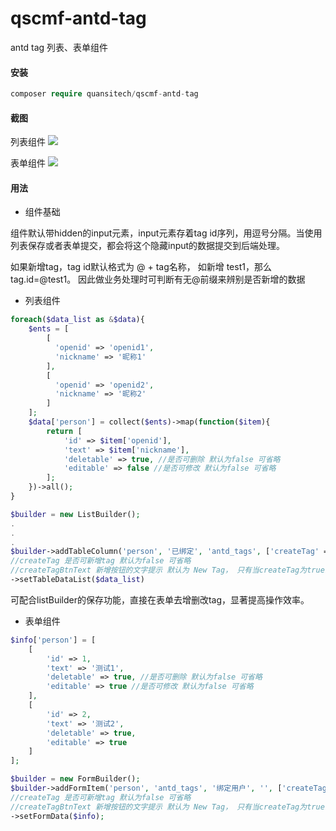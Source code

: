 # qscmf-antd-tag
antd tag 列表、表单组件

#### 安装

```php
composer require quansitech/qscmf-antd-tag
```

#### 截图
列表组件
<img src="https://user-images.githubusercontent.com/1665649/81764741-d4c04680-9504-11ea-8e79-96bc8c99db8f.png" />

表单组件
<img src="https://user-images.githubusercontent.com/1665649/81764842-0e914d00-9505-11ea-9365-2787282a7611.png" />

#### 用法
+ 组件基础

组件默认带hidden的input元素，input元素存着tag id序列，用逗号分隔。当使用列表保存或者表单提交，都会将这个隐藏input的数据提交到后端处理。

如果新增tag，tag id默认格式为 @ + tag名称， 如新增 test1，那么tag.id=@test1。 因此做业务处理时可判断有无@前缀来辨别是否新增的数据

+ 列表组件
```php
foreach($data_list as &$data){
    $ents = [
        [
          'openid' => 'openid1',
          'nickname' => '昵称1'
        ],
        [
          'openid' => 'openid2',
          'nickname' => '昵称2'
        ]
    ];
    $data['person'] = collect($ents)->map(function($item){
        return [
            'id' => $item['openid'],
            'text' => $item['nickname'],
            'deletable' => true, //是否可删除 默认为false 可省略
            'editable' => false //是否可修改 默认为false 可省略
        ];
    })->all();
}

$builder = new ListBuilder();
.
.
.
$builder->addTableColumn('person', '已绑定', 'antd_tags', ['createTag' => false, 'createTagBtnText' => '添加'])   
//createTag 是否可新增tag 默认为false 可省略 
//createTagBtnText 新增按钮的文字提示 默认为 New Tag， 只有当createTag为true时才有效
->setTableDataList($data_list)
```

可配合listBuilder的保存功能，直接在表单去增删改tag，显著提高操作效率。

+ 表单组件
```php
$info['person'] = [
    [
        'id' => 1,
        'text' => '测试1',
        'deletable' => true, //是否可删除 默认为false 可省略
        'editable' => true //是否可修改 默认为false 可省略
    ],
    [
        'id' => 2,
        'text' => '测试2',
        'deletable' => true,
        'editable' => true
    ]
];

$builder = new FormBuilder();
$builder->addFormItem('person', 'antd_tags', '绑定用户', '', ['createTag' => true]) 
//createTag 是否可新增tag 默认为false 可省略
//createTagBtnText 新增按钮的文字提示 默认为 New Tag， 只有当createTag为true时才有效
->setFormData($info);
```


